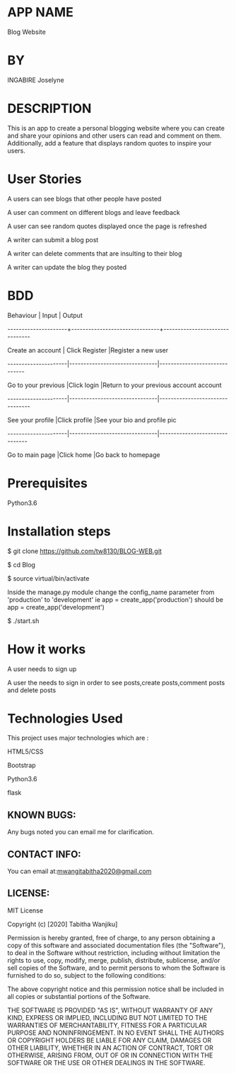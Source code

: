 # APP NAME
Blog Website
# BY
INGABIRE Joselyne

# DESCRIPTION
This is an app to create a personal blogging website where you can create and share your opinions and other users can read and comment on them. Additionally, add a feature that displays random quotes to inspire your users. 


# User Stories
A users can see blogs that other people have posted

A user can comment on different blogs and leave feedback

A user can see random quotes displayed once the page is refreshed

A writer can submit a blog post

A writer can delete comments that are insulting to their blog

A writer can update the blog they posted

# BDD
Behaviour	         |    Input	                     |           Output

---------------------+-------------------------------+-------------------------------

Create an account    | Click Register                |Register a new user

---------------------|-------------------------------|------------------------------

Go to your previous  |Click login                    |Return to your previous account
account

---------------------|-------------------------------|--------------------------------

See your profile     |Click profile                  |See your bio and profile pic

---------------------|-------------------------------|-------------------------------

Go to main page      |Click home                     |Go back to homepage

# Prerequisites
Python3.6

# Installation steps
$ git clone https://github.com/tw8130/BLOG-WEB.git

$ cd Blog

$ source virtual/bin/activate

Inside the manage.py module change the config_name parameter from 'production' to 'development' ie app = create_app('production') should be app = create_app('development')

$ ./start.sh

# How it works
A user needs to sign up

A user the needs to sign in order to see posts,create posts,comment posts and delete posts

# Technologies Used
This project uses major technologies which are :

HTML5/CSS

Bootstrap

Python3.6

flask

## KNOWN BUGS:
Any bugs noted you can email me for clarification.

## CONTACT INFO:
You can email at:mwangitabitha2020@gmail.com

## LICENSE:
MIT License

Copyright (c) [2020] Tabitha Wanjiku]

Permission is hereby granted, free of charge, to any person obtaining a copy of this software and associated documentation files (the "Software"), to deal in the Software without restriction, including without limitation the rights to use, copy, modify, merge, publish, distribute, sublicense, and/or sell copies of the Software, and to permit persons to whom the Software is furnished to do so, subject to the following conditions:

The above copyright notice and this permission notice shall be included in all copies or substantial portions of the Software.

THE SOFTWARE IS PROVIDED "AS IS", WITHOUT WARRANTY OF ANY KIND, EXPRESS OR IMPLIED, INCLUDING BUT NOT LIMITED TO THE WARRANTIES OF MERCHANTABILITY, FITNESS FOR A PARTICULAR PURPOSE AND NONINFRINGEMENT. IN NO EVENT SHALL THE AUTHORS OR COPYRIGHT HOLDERS BE LIABLE FOR ANY CLAIM, DAMAGES OR OTHER LIABILITY, WHETHER IN AN ACTION OF CONTRACT, TORT OR OTHERWISE, ARISING FROM, OUT OF OR IN CONNECTION WITH THE SOFTWARE OR THE USE OR OTHER DEALINGS IN THE SOFTWARE.
